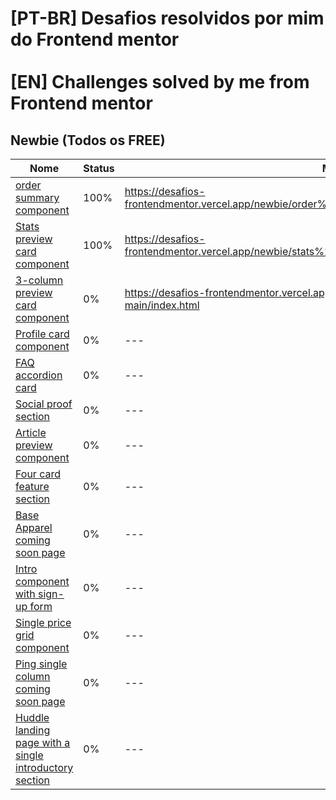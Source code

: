 # [PT-BR] Desafios resolvidos por mim do Frontend mentor <br><br> [EN] Challenges solved by me from Frontend mentor

## Newbie (Todos os FREE)

| Nome                                                                                                                                                                | Status | Minha Solução                                                                                                                 |
| ------------------------------------------------------------------------------------------------------------------------------------------------------------------- | ------ | ----------------------------------------------------------------------------------------------------------------------------- |
| [order summary component](https://www.frontendmentor.io/challenges/order-summary-component-QlPmajDUj)                                                               | 100%   | https://desafios-frontendmentor.vercel.app/newbie/order%20summary%20component%20main/index.html       |
| [Stats preview card component](https://www.frontendmentor.io/challenges/stats-preview-card-component-8JqbgoU62)                                                     | 100%   | https://desafios-frontendmentor.vercel.app/newbie/stats%20preview%20card%20component%20main/index.html |
| [3-column preview card component](https://www.frontendmentor.io/challenges/3column-preview-card-component-pH92eAR2)                                                 | 0%     | https://desafios-frontendmentor.vercel.app/newbie/3-column-preview-card-component-main/index.html                                                                                                                           |
| [Profile card component](https://www.frontendmentor.io/challenges/profile-card-component-cfArpWshJ)                                                                 | 0%     | ---                                                                                                                           |
| [FAQ accordion card](https://www.frontendmentor.io/challenges/faq-accordion-card-XlyjD0Oam)                                                                         | 0%     | ---                                                                                                                           |
| [Social proof section](https://www.frontendmentor.io/challenges/social-proof-section-6e0qTv_bA)                                                                     | 0%     | ---                                                                                                                           |
| [Article preview component](https://www.frontendmentor.io/challenges/article-preview-component-dYBN_pYFT)                                                           | 0%     | ---                                                                                                                           |
| [Four card feature section](https://www.frontendmentor.io/challenges/four-card-feature-section-weK1eFYK)                                                            | 0%     | ---                                                                                                                           |
| [Base Apparel coming soon page](https://www.frontendmentor.io/challenges/base-apparel-coming-soon-page-5d46b47f8db8a7063f9331a0)                                    | 0%     | ---                                                                                                                           |
| [Intro component with sign-up form](https://www.frontendmentor.io/challenges/intro-component-with-signup-form-5cf91bd49edda32581d28fd1)                             | 0%     | ---                                                                                                                           |
| [Single price grid component](https://www.frontendmentor.io/challenges/single-price-grid-component-5ce41129d0ff452fec5abbbc)                                        | 0%     | ---                                                                                                                           |
| [Ping single column coming soon page](https://www.frontendmentor.io/challenges/ping-single-column-coming-soon-page-5cadd051fec04111f7b848da)                        | 0%     | ---                                                                                                                           |
| [Huddle landing page with a single introductory section](https://www.frontendmentor.io/challenges/huddle-landing-page-with-a-single-introductory-section-B_2Wvxgi0) | 0%     | ---                                                                                                                           |
